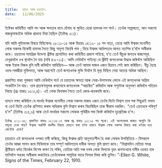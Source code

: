 ```yaml
---
title:  হামন আৰু চয়তান।
date:   11/06/2025
---
```


ইষ্টেৰৰ কাহিনীত আমি পদ আৰু ক্ষমতাৰ বাবে হেঁপাহ বা ক্ষুধিত হোৱা হামনক লগ পাওঁ। তেওঁক সাম্রাজ্যত, আন সকলো ৰাজকুমাৰতকৈ অধিক প্রাধান্য দিয়া হৈছিল (ইষ্টেৰঃ ৩:১)।

যদি আমি লুচিফাৰৰ বিষয়ে যিহিস্কেলঃ ২৮:১১-১৫ আৰু যিচয়াঃ ১৪:১২- ১৫ পদ পঢ়ো, তেন্তে আমি ঈশ্বৰৰ মনোনীত লোক সকলৰ বিৰোধী হামনৰ সৈতে কিছু সাদৃশ্য বিচাৰি পাম ; যিয়ে ঈশ্বৰৰ আধিপত্যৰ আগত নতশিৰ হ’বলৈ অস্বীকাৰ কৰে। চয়তানৰ সামগ্রিক উদ্দেশ্য খ্রীষ্টক প্রলোভিত কৰা কাহিনীত প্রকাশ পাইছে, য’ত তেওঁ যীচুক জগতৰ ৰাজ্যসমূহ দেখুৱাবলৈ ওখ স্থানলৈ লৈ যায় (মথি ৪:৮-১১)। আমি দেখিবলৈ পাইছো যে খ্রীষ্টই জগতখনক উদ্ধাৰ কৰিবলৈ আহিছিল আৰু ইয়াক নিজৰ বুলি দাবী কৰিবলৈ আহিছিল— আৰু তেওঁ আমাৰ মাজৰ এজন হিচাবে সেই কাম কৰিছিল। যীচু হৈছে ওচৰ-সম্বন্ধীয়া মুক্তিদাতা, আৰু অৱশ্যেই তেওঁ জগতখনক মুক্তি দিবলৈ যি মূল্য দিছিল সেয়া অত্যন্ত অধিক আছিল।

প্রকাশিত বাক্য পুস্তকত আমি দেখিবলৈ পাওঁ যে চয়তানৰ ক্ষমতা আৰু সেৱা-উপাসনাৰ লোভে এই জগতখনক অন্তিম সংকটলৈ লৈ যায়। তাৰ প্ৰতাৰণামূলক কথাবোৰে জগতখনক “আচৰিত” কৰিবলৈ আৰু পশুটোক অনুসৰণ কৰিবলৈ পতিয়ন নিয়ায় (প্রঃ বাক্যঃ ১৩:৩,৪)। এই লোক বিলাকৰ সৈতে তেওঁ জোৰ-জবৰদস্তি কৰে।

হামনে লক্ষ্য কৰিছিল যে মদৰ্খয় ঈশ্বৰৰ মনোনীত লোক সকলৰ মাজৰ এজন তেওঁৰ যিটো বিশ্বাস তাৰ পৰা পিছুৱাই নাযাব বা তেওঁ যিটো তেওঁক প্ৰণিপাত কৰাৰ অধিকাৰ বুলি বিশ্বাস কৰাব বিচাৰিছিল তাক স্বীকাৰ নকৰিব। “তেওঁ ক্রোধেৰে পৰিপূৰ্ণ হ’ল” (ইষ্টেৰঃ ৩:৫,৬) আৰু তেওঁ মদৰ্খয়ৰ সকলো লোকক পৃথিৱীৰ পৰা বিনষ্ট কৰিবলৈ দৃঢ়প্রতিজ্ঞ হ’ল।

`ইষ্টেৰঃ ৩:১-১৪; প্রকাশিত বাক্যঃ ১২:১৪-১৭ আৰু প্ৰঃ বাক্যঃ ১৩:১৫ পদ পঢ়ক। এই অংশবোৰৰ মাজত আপুনি কি সাদৃশ্য দেখা পায়? ঈশ্বৰৰ অৱশিষ্ট মণ্ডলীৰ বিষয়ে যোহনে কৰা বৰ্ণনা হামনে ঈশ্বৰৰ লোক সকলৰ বিষয়ে কৰা বৰ্ণনাৰ দৰে কেনেকৈ একে?`

চয়তানে এই জগতখনৰ ওপৰত দাবী কৰিছে, কিন্তু ঈশ্বৰৰ প্ৰতি আনুগত্যশীল হৈ থকা লোকৰ উপস্থিতিয়ে - যিসকলে তেওঁৰ আজ্ঞা পালন কৰে সিবিলাকে তাৰ সম্পূৰ্ণ আধিপত্যৰ দাবীক অসত্য বুলি প্ৰমাণ কৰে। “বিশ্রামদিন যেতিয়া সমগ্র খ্রীষ্টিয়ান ধর্মত বিতৰ্কৰ বিশেষ কাৰণ হৈ পৰিব, তেতিয়া অতি সৰু দলৰ লোক বিলাকে বৃহৎ জনসংখ্যাৰ দাবীৰ ওচৰত হাৰ মানিবলৈ অহৰহ অস্বীকাৰ কৰাটোৱে তেওঁলোকক সামূহিক ভাৱে নিন্দাৰ বিষয় কৰি তুলিব।”-Ellen G. White, Signs of the Times, February 22, 1910.